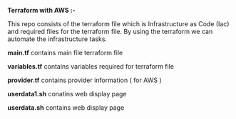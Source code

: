 **Terraform with AWS :-**

This repo consists of the terraform file which is Infrastructure as Code (Iac) and required files for the terraform file. By using the terraform we can automate the infrastructure tasks.

**main.tf** contains main file terraform file

**variables.tf** contains variables required for terraform file

**provider.tf** contains provider information ( for AWS )

**userdata1.sh** conatins web display page

**userdata.sh** contains web display page


